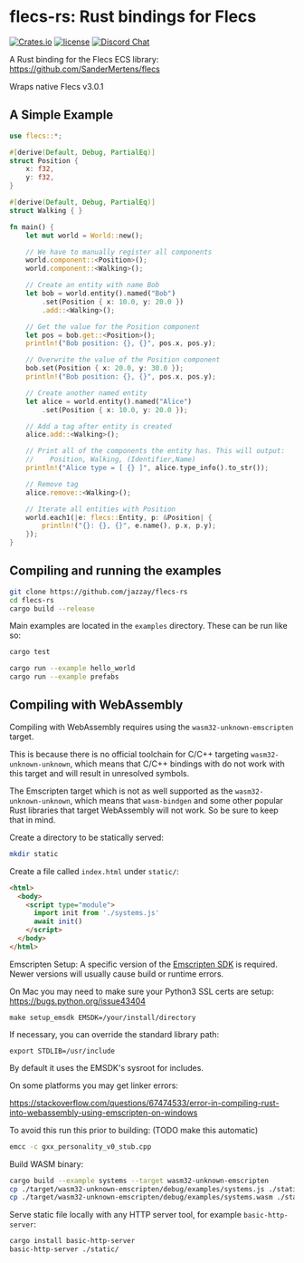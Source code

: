 # flecs-rs: Rust bindings for Flecs

[![Crates.io](https://img.shields.io/crates/v/flecs.svg)](https://crates.io/crates/flecs)
[![license](https://img.shields.io/badge/license-MIT-blue.svg)](https://github.com/jazzay/flecs-rs/blob/HEAD/LICENSE)
[![Discord Chat](https://img.shields.io/discord/633826290415435777.svg?style=for-the-badge&color=%235a64f6)](https://discord.gg/BEzP5Rgrrp)

A Rust binding for the Flecs ECS library: 
https://github.com/SanderMertens/flecs

Wraps native Flecs v3.0.1

## A Simple Example

```rust
use flecs::*;

#[derive(Default, Debug, PartialEq)]
struct Position {
    x: f32,
    y: f32,
}

#[derive(Default, Debug, PartialEq)]
struct Walking { }

fn main() {
    let mut world = World::new();

    // We have to manually register all components
    world.component::<Position>();
    world.component::<Walking>();

    // Create an entity with name Bob
    let bob = world.entity().named("Bob")
        .set(Position { x: 10.0, y: 20.0 }) 
        .add::<Walking>();

    // Get the value for the Position component
    let pos = bob.get::<Position>();
    println!("Bob position: {}, {}", pos.x, pos.y);

    // Overwrite the value of the Position component
    bob.set(Position { x: 20.0, y: 30.0 });
    println!("Bob position: {}, {}", pos.x, pos.y);

    // Create another named entity
    let alice = world.entity().named("Alice")
        .set(Position { x: 10.0, y: 20.0 });

    // Add a tag after entity is created
    alice.add::<Walking>();

    // Print all of the components the entity has. This will output:
    //    Position, Walking, (Identifier,Name)
    println!("Alice type = [ {} ]", alice.type_info().to_str());

    // Remove tag
    alice.remove::<Walking>();

    // Iterate all entities with Position
    world.each1(|e: flecs::Entity, p: &Position| {
        println!("{}: {}, {}", e.name(), p.x, p.y);
    });
}
```

## Compiling and running the examples

```bash
git clone https://github.com/jazzay/flecs-rs
cd flecs-rs
cargo build --release
```

Main examples are located in the `examples` directory. These can be run like so:

```bash
cargo test

cargo run --example hello_world
cargo run --example prefabs
```

## Compiling with WebAssembly
Compiling with WebAssembly requires using the `wasm32-unknown-emscripten` target.

This is because there is no official toolchain for C/C++ targeting `wasm32-unknown-unknown`, which means that C/C++ bindings with do not work with this target and will result in unresolved symbols.

The Emscripten target which is not as well supported as the `wasm32-unknown-unknown`, which means that `wasm-bindgen` and some other popular Rust libraries that target WebAssembly will not work. So be sure to keep that in mind.

Create a directory to be statically served:
```bash
mkdir static
```

Create a file called `index.html` under `static/`:
```html
<html>
  <body>
    <script type="module">
      import init from './systems.js'
      await init()
    </script>
  </body>
</html>
```

Emscripten Setup:
A specific version of the [Emscripten SDK](https://emscripten.org/docs/getting_started/downloads.html) is required. Newer versions will usually cause build or runtime errors.

On Mac you may need to make sure your Python3 SSL certs are setup:
https://bugs.python.org/issue43404

```
make setup_emsdk EMSDK=/your/install/directory
```

If necessary, you can override the standard library path:
```
export STDLIB=/usr/include
```
By default it uses the EMSDK's sysroot for includes.

On some platforms you may get linker errors:

https://stackoverflow.com/questions/67474533/error-in-compiling-rust-into-webassembly-using-emscripten-on-windows

To avoid this run this prior to building: (TODO make this automatic)
```bash
emcc -c gxx_personality_v0_stub.cpp
```

Build WASM binary:
```bash
cargo build --example systems --target wasm32-unknown-emscripten
cp ./target/wasm32-unknown-emscripten/debug/examples/systems.js ./static/
cp ./target/wasm32-unknown-emscripten/debug/examples/systems.wasm ./static/
```

Serve static file locally with any HTTP server tool, for example `basic-http-server`:
```bash
cargo install basic-http-server
basic-http-server ./static/
```